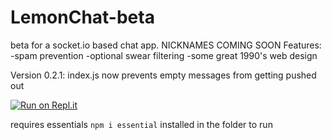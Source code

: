 # LemonChat-beta
beta for a socket.io based chat app. NICKNAMES COMING SOON
Features:
-spam prevention
-optional swear filtering
-some great 1990's web design

Version 0.2.1: index.js now prevents empty messages from getting pushed out

[![Run on Repl.it](https://repl.it/badge/github/Afo0/LemonChat-beta)](https://repl.it/github/Afo0/LemonChat-beta)

requires essentials `npm i essential` installed in the folder to run

